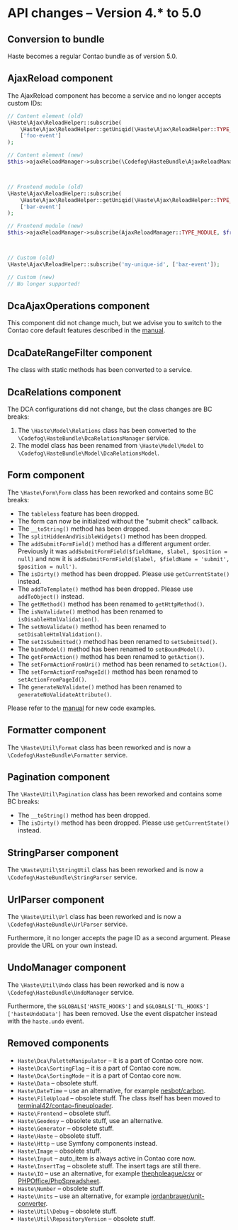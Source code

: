 # API changes – Version 4.* to 5.0

## Conversion to bundle

Haste becomes a regular Contao bundle as of version 5.0. 


## AjaxReload component

The AjaxReload component has become a service and no longer accepts custom IDs:

```php
// Content element (old)
\Haste\Ajax\ReloadHelper::subscribe(
    \Haste\Ajax\ReloadHelper::getUniqid(\Haste\Ajax\ReloadHelper::TYPE_CONTENT, $contentElementId),
    ['foo-event']
);

// Content element (new)
$this->ajaxReloadManager->subscribe(\Codefog\HasteBundle\AjaxReloadManager::TYPE_CONTENT, $contentElementId, ['foo-event']);



// Frontend module (old)
\Haste\Ajax\ReloadHelper::subscribe(
    \Haste\Ajax\ReloadHelper::getUniqid(\Haste\Ajax\ReloadHelper::TYPE_MODULE, $this->id),
    ['bar-event']
);

// Frontend module (new)
$this->ajaxReloadManager->subscribe(AjaxReloadManager::TYPE_MODULE, $frontendModuleId, ['bar-event']);



// Custom (old)
\Haste\Ajax\ReloadHelper::subscribe('my-unique-id', ['baz-event']);

// Custom (new)
// No longer supported!
```


## DcaAjaxOperations component

This component did not change much, but we advise you to switch to the Contao core default features described 
in the [manual](docs/DcaAjaxOperations.md).


## DcaDateRangeFilter component

The class with static methods has been converted to a service.


## DcaRelations component

The DCA configurations did not change, but the class changes are BC breaks:

1. The `\Haste\Model\Relations` class has been converted to the `\Codefog\HasteBundle\DcaRelationsManager` service.
2. The model class has been renamed from `\Haste\Model\Model` to `\Codefog\HasteBundle\Model\DcaRelationsModel`. 


## Form component

The `\Haste\Form\Form` class has been reworked and contains some BC breaks:

- The `tableless` feature has been dropped.
- The form can now be initialized without the "submit check" callback.
- The `__toString()` method has been dropped.
- The `splitHiddenAndVisibleWidgets()` method has been dropped.
- The `addSubmitFormField()` method has a different argument order. Previously it was `addSubmitFormField($fieldName, $label, $position = null)` and now it is `addSubmitFormField($label, $fieldName = 'submit', $position = null')`.
- The `isDirty()` method has been dropped. Please use `getCurrentState()` instead.
- The `addToTemplate()` method has been dropped. Please use `addToObject()` instead.
- The `getMethod()` method has been renamed to `getHttpMethod()`.
- The `isNoValidate()` method has been renamed to `isDisableHtmlValidation()`.
- The `setNoValidate()` method has been renamed to `setDisableHtmlValidation()`.
- The `setIsSubmitted()` method has been renamed to `setSubmitted()`.
- The `bindModel()` method has been renamed to `setBoundModel()`.
- The `getFormAction()` method has been renamed to `getAction()`.
- The `setFormActionFromUri()` method has been renamed to `setAction()`.
- The `setFormActionFromPageId()` method has been renamed to `setActionFromPageId()`.
- The `generateNoValidate()` method has been renamed to `generateNoValidateAttribute()`.

Please refer to the [manual](docs/Form.md) for new code examples.


## Formatter component

The `\Haste\Util\Format` class has been reworked and is now a `\Codefog\HasteBundle\Formatter` service.


## Pagination component

The `\Haste\Util\Pagination` class has been reworked and contains some BC breaks:

- The `__toString()` method has been dropped.
- The `isDirty()` method has been dropped. Please use `getCurrentState()` instead.


## StringParser component

The `\Haste\Util\StringUtil` class has been reworked and is now a `\Codefog\HasteBundle\StringParser` service.


## UrlParser component

The `\Haste\Util\Url` class has been reworked and is now a `\Codefog\HasteBundle\UrlParser` service.

Furthermore, it no longer accepts the page ID as a second argument. Please provide the URL on your own instead.


## UndoManager component

The `\Haste\Util\Undo` class has been reworked and is now a `\Codefog\HasteBundle\UndoManager` service.

Furthermore, the `$GLOBALS['HASTE_HOOKS']` and `$GLOBALS['TL_HOOKS']['hasteUndoData']` has been removed. Use the event
dispatcher instead with the `haste.undo` event.


## Removed components

- `Haste\Dca\PaletteManipulator` – it is a part of Contao core now.
- `Haste\Dca\SortingFlag` – it is a part of Contao core now.
- `Haste\Dca\SortingMode` – it is a part of Contao core now.
- `Haste\Data` – obsolete stuff.
- `Haste\DateTime` – use an alternative, for example [nesbot/carbon](https://github.com/briannesbitt/Carbon).
- `Haste\FileUpload` – obsolete stuff. The class itself has been moved to [terminal42/contao-fineuploader](https://github.com/terminal42/contao-fineuploader).
- `Haste\Frontend` – obsolete stuff.
- `Haste\Geodesy` – obsolete stuff, use an alternative.
- `Haste\Generator` – obsolete stuff.
- `Haste\Haste` – obsolete stuff.
- `Haste\Http` – use Symfony components instead.
- `Haste\Image` – obsolete stuff.
- `Haste\Input` – auto_item is always active in Contao core now.
- `Haste\InsertTag` – obsolete stuff. The insert tags are still there.
- `Haste\IO` – use an alternative, for example [thephpleague/csv](https://github.com/thephpleague/csv) or [PHPOffice/PhpSpreadsheet](https://github.com/PHPOffice/PhpSpreadsheet).
- `Haste\Number` – obsolete stuff.
- `Haste\Units` – use an alternative, for example [jordanbrauer/unit-converter](https://github.com/jordanbrauer/unit-converter).
- `Haste\Util\Debug` – obsolete stuff.
- `Haste\Util\RepositoryVersion` – obsolete stuff.
